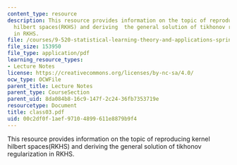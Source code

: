 ```yaml
---
content_type: resource
description: This resource provides information on the topic of reproducing kernel
  hilbert spaces(RKHS) and deriving  the general solution of tikhonov regularization
  in RKHS.
file: /courses/9-520-statistical-learning-theory-and-applications-spring-2006/00c2df0f1aef97104899611e8879b9f4_class03.pdf
file_size: 153950
file_type: application/pdf
learning_resource_types:
- Lecture Notes
license: https://creativecommons.org/licenses/by-nc-sa/4.0/
ocw_type: OCWFile
parent_title: Lecture Notes
parent_type: CourseSection
parent_uid: 8da084b8-16c9-147f-2c24-36fb7353719e
resourcetype: Document
title: class03.pdf
uid: 00c2df0f-1aef-9710-4899-611e8879b9f4
---
```

This resource provides information on the topic of reproducing kernel hilbert spaces(RKHS) and deriving  the general solution of tikhonov regularization in RKHS.